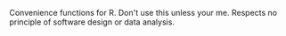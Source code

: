 Convenience functions for R. Don't use this unless your me. Respects no principle of software design or data analysis.
